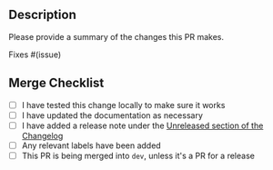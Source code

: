Description
-----------

Please provide a summary of the changes this PR makes.

Fixes #(issue)

## Merge Checklist

- [ ] I have tested this change locally to make sure it works
- [ ] I have updated the documentation as necessary
- [ ] I have added a release note under the [Unreleased section of the Changelog](../CHANGELOG.md#unreleased)
- [ ] Any relevant labels have been added
- [ ] This PR is being merged into `dev`, unless it's a PR for a release